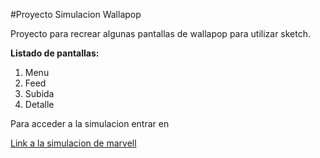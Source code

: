 #Proyecto Simulacion Wallapop

Proyecto para recrear algunas pantallas de wallapop para utilizar sketch.

**Listado de pantallas:**

1. Menu
2. Feed
3. Subida
4. Detalle


Para acceder a la simulacion entrar en



[Link a la simulacion de marvell](https://marvelapp.com/1fg1263)

